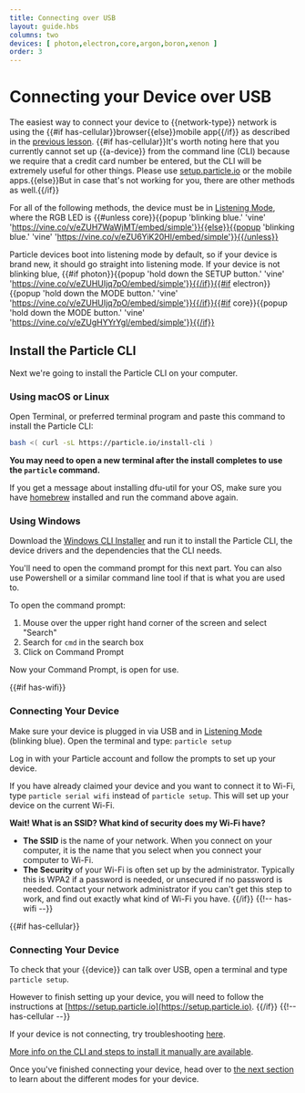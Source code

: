 ```yaml
---
title: Connecting over USB
layout: guide.hbs
columns: two
devices: [ photon,electron,core,argon,boron,xenon ]
order: 3
---
```


# Connecting your Device over USB

The easiest way to connect your device to {{network-type}} network is using the {{#if has-cellular}}browser{{else}}mobile app{{/if}} as described in the [previous lesson](/guide/getting-started/start). {{#if has-cellular}}It's worth noting here that you currently cannot set up {{a-device}} from the command line (CLI) because we require that a credit card number be entered, but the CLI will be extremely useful for other things. Please use [setup.particle.io](https://setup.particle.io/) or the mobile apps.{{else}}But in case that's not working for you, there are other methods as well.{{/if}}

For all of the following methods, the device must be in [Listening Mode](/guide/getting-started/modes/#listening-mode), where the RGB LED is {{#unless core}}{{popup 'blinking blue.' 'vine' 'https://vine.co/v/eZUH7WaWjMT/embed/simple'}}{{else}}{{popup 'blinking blue.' 'vine' 'https://vine.co/v/eZU6YiK20Hl/embed/simple'}}{{/unless}}

Particle devices boot into listening mode by default, so if your device is brand new, it should go straight into listening mode. If your device is not blinking blue, {{#if photon}}{{popup 'hold down the SETUP button.' 'vine' 'https://vine.co/v/eZUHUIjq7pO/embed/simple'}}{{/if}}{{#if electron}}{{popup 'hold down the MODE button.' 'vine' 'https://vine.co/v/eZUHUIjq7pO/embed/simple'}}{{/if}}{{#if core}}{{popup 'hold down the MODE button.' 'vine' 'https://vine.co/v/eZUgHYYrYgl/embed/simple'}}{{/if}}

## Install the Particle CLI

Next we're going to install the Particle CLI on your computer.

### Using macOS or Linux

Open Terminal, or preferred terminal program and paste this command to install the Particle CLI:

```sh
bash <( curl -sL https://particle.io/install-cli )
```

**You may need to open a new terminal after the install completes to use the `particle` command.**

If you get a message about installing dfu-util for your OS, make sure you have [homebrew](http://brew.sh) installed and run the command above again.

### Using Windows

Download the [Windows CLI Installer](https://binaries.particle.io/cli/installer/windows/ParticleCLISetup.exe) and run it to install the Particle CLI, the device drivers and the dependencies that the CLI needs.

You'll need to open the command prompt for this next part. You can also use Powershell or a similar command line tool if that is what you are used to.

To open the command prompt:
1) Mouse over the upper right hand corner of the screen and select "Search"
2) Search for `cmd` in the search box
3) Click on Command Prompt

Now your Command Prompt, is open for use.
 
{{#if has-wifi}}
### Connecting Your Device
Make sure your device is plugged in via USB and in [Listening Mode](/guide/getting-started/modes/#listening-mode) (blinking blue). Open the terminal and type:
`particle setup`

Log in with your Particle account and follow the prompts to set up your device.

If you have already claimed your device and you want to connect it to Wi-Fi, type `particle serial wifi` instead of `particle setup`. This will set up your device on the current Wi-Fi.

**Wait! What is an SSID? What kind of security does my Wi-Fi have?**
- __The SSID__ is the name of your network. When you connect on your computer, it is the name that you select when you connect your computer to Wi-Fi.
- __The Security__ of your Wi-Fi is often set up by the administrator. Typically this is WPA2 if a password is needed, or unsecured if no password is needed. Contact your network administrator if you can't get this step to work, and find out exactly what kind of Wi-Fi you have.
{{/if}} {{!-- has-wifi --}}

{{#if has-cellular}}
### Connecting Your Device
To check that your {{device}} can talk over USB, open a terminal and
type `particle setup`.

However to finish setting up your device, you will need to follow the instructions at [https://setup.particle.io](https://setup.particle.io).
{{/if}} {{!-- has-cellular --}}

If your device is not connecting, try troubleshooting [here](/support/troubleshooting/common-issues).

[More info on the CLI and steps to install it manually are available](/guide/tools-and-features/cli/).


Once you've finished connecting your device, head over to [the next section](/guide/getting-started/modes) to learn about the different modes for your device.

